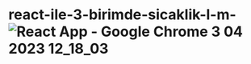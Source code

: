 # react-ile-3-birimde-sicaklik-l-m-![React App - Google Chrome 3 04 2023 12_18_03](https://user-images.githubusercontent.com/104259592/229467628-995fb661-f301-433c-abda-849afb29170f.png)
